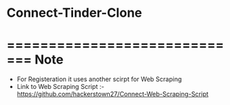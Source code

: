 # Connect-Tinder-Clone

=============================
Note
=============================
* For Registeration it uses another scirpt for Web Scraping
* Link to Web Scraping Script :- https://github.com/hackerstown27/Connect-Web-Scraping-Script
